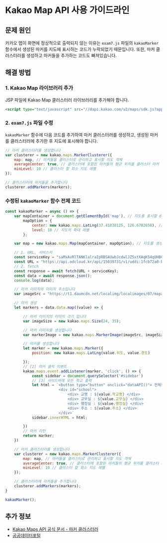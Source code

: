 
# Kakao Map API 사용 가이드라인

## 문제 원인

카카오 맵이 화면에 정상적으로 출력되지 않는 이유는 `exam7.js` 파일의 `kakaoMarker` 함수에서 생성된 마커를 지도에 표시하는 코드가 누락되었기 때문입니다. 또한, 마커 클러스터러를 생성하고 마커들을 추가하는 코드도 빠져있습니다.

## 해결 방법

### 1. Kakao Map 라이브러리 추가

JSP 파일에 Kakao Map 클러스터러 라이브러리를 추가해야 합니다.

```html
<script type="text/javascript" src="//dapi.kakao.com/v2/maps/sdk.js?appkey=발급받은 APP KEY&libraries=services,clusterer,drawing"></script>
```

### 2. `exam7.js` 파일 수정

`kakaoMarker` 함수에 다음 코드를 추가하여 마커 클러스터러를 생성하고, 생성된 마커를 클러스터러에 추가한 후 지도에 표시해야 합니다.

```javascript
// 마커 클러스터러를 생성합니다
var clusterer = new kakao.maps.MarkerClusterer({
    map: map, // 마커들을 클러스터로 관리하고 표시할 지도 객체
    averageCenter: true, // 클러스터에 포함된 마커들의 평균 위치를 클러스터 마커 위치로 설정
    minLevel: 10 // 클러스터 할 최소 지도 레벨
});

// 클러스터러에 마커들을 추가합니다
clusterer.addMarkers(markers);
```

### 수정된 `kakaoMarker` 함수 전체 코드

```javascript
const kakaoMarker = async () => {
    var mapContainer = document.getElementById('map'), // 지도를 표시할 div  
        mapOption = {
            center: new kakao.maps.LatLng(37.41038125, 126.6782658), // 연수구 지도의 중심좌표
            level: 10 // 지도의 확대 레벨
        };

    var map = new kakao.maps.Map(mapContainer, mapOption); // 지도를 생성합니다

    // 1. URL, 서비스키
    const serviceKey = "saMxAvRlTANKlalraIpRBSAUwbJcdwlJZ5xtXAqK54qUHBCw5bkM67hqK77woqRRwMpPrXN%2B2TfslA46Vt9ErA%3D%3D";
    const URL = "https://api.odcloud.kr/api/15039731/v1/uddi:1fcb72a0-ba75-4c97-a045-9ef7e3ef43c0?page=1&perPage=72&serviceKey=";
    // 2. fetch
    const response = await fetch(URL + serviceKey);
    const data = await response.json();
    console.log(data);

    // 마커 이미지의 이미지 주소입니다
    var imageSrc = "https://t1.daumcdn.net/localimg/localimages/07/mapapidoc/markerStar.png";

    // 마커 생성
    let markers = data.data.map((value) => {

        // 마커 이미지의 이미지 크기 입니다
        var imageSize = new kakao.maps.Size(24, 35);

        // 마커 이미지를 생성합니다    
        var markerImage = new kakao.maps.MarkerImage(imageSrc, imageSize);

        // 마커를 생성합니다
        let marker = new kakao.maps.Marker({
            position: new kakao.maps.LatLng(value.위도, value.경도)

        });
        // [2] 마커 클릭 이벤트
        kakao.maps.event.addListener(marker, 'click', () => {
            const sidebar = document.querySelector('#sidebar')
            // [3] 사이드바에 모든 학교 출력
            let html = `<button type="button" onclick="dataAPI()"> 전체보기 </button>
                        <div id="school">
                            <div> 교명 : ${value.학교명} </div>
                            <div> 교무실 : ${value.교무실} </div>
                            <div> 행정실 : ${value.행정실} </div>
                            <div> 주소 : ${value.주소} </div>
                        </div>`
            sidebar.innerHTML = html;

        })
        // 마커 리턴
        return marker;
    })

    // 마커 클러스터러를 생성합니다
    var clusterer = new kakao.maps.MarkerClusterer({
        map: map, // 마커들을 클러스터로 관리하고 표시할 지도 객체
        averageCenter: true, // 클러스터에 포함된 마커들의 평균 위치를 클러스터 마커 위치로 설정
        minLevel: 10 // 클러스터 할 최소 지도 레벨
    });

    // 클러스터러에 마커들을 추가합니다
    clusterer.addMarkers(markers);
}

kakaoMarker();
```

## 추가 정보

- [Kakao Maps API 공식 문서 - 마커 클러스터러](https://apis.map.kakao.com/web/sample/clusterer/)
- [공공데이터포털](https://www.data.go.kr/)

